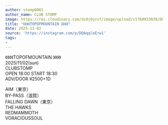 ```yaml
---
author: stomp0001
author_name: CLUB STOMP
image: https://res.cloudinary.com/ds9j0yzsf/image/upload/v1760933028/DQAqqleErw1.jpg
title: "《《《《TOPOFMOUNTAIN 》》》》"
date: 2025-11-02
source: 'https://instagram.com/p/DQAqqleErw1'
tags:
- 
---
```

《《《《TOPOFMOUNTAIN 》》》》<br>
2025/11/02(sun)<br>
CLUBSTOMP<br>
OPEN 18:00 START 18:30<br>
ADV/DOOR ¥2500+1D

AIM（東京）<br>
BY-PASS（滋賀）<br>
FALLING DAWN（東京）<br>
THE HAWKS<br>
REDMAMMOTH<br>
VORACIOUSSOUL
